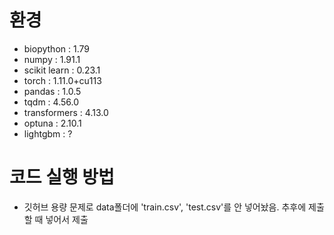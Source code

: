 # 환경
+ biopython : 1.79
+ numpy : 1.91.1
+ scikit learn : 0.23.1
+ torch : 1.11.0+cu113
+ pandas : 1.0.5
+ tqdm : 4.56.0
+ transformers : 4.13.0
+ optuna : 2.10.1
+ lightgbm : ?

# 코드 실행 방법

+ 깃허브 용량 문제로 data폴더에 'train.csv', 'test.csv'를 안 넣어놨음. 추후에 제출할 때 넣어서 제출 

